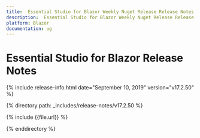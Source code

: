 ```yaml
---
title:  Essential Studio for Blazor Weekly Nuget Release Release Notes  
description:  Essential Studio for Blazor Weekly Nuget Release Release Notes  
platform: Blazor
documentation: ug
---
```


#  Essential Studio for Blazor  Release Notes  

{% include release-info.html date="September 10, 2019"  version="v17.2.50" %} 

{% directory path: _includes/release-notes/v17.2.50 %}

{% include {{file.url}} %}

{% enddirectory %}


